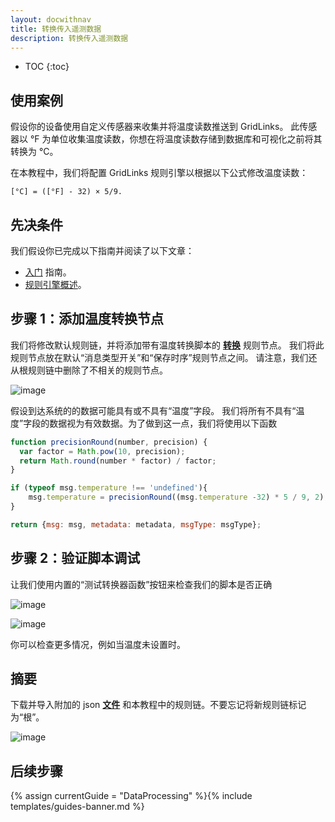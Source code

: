 ```yaml
---
layout: docwithnav
title: 转换传入遥测数据
description: 转换传入遥测数据
---
```


* TOC
{:toc}

## 使用案例

假设你的设备使用自定义传感器来收集并将温度读数推送到 GridLinks。
此传感器以 °F 为单位收集温度读数，你想在将温度读数存储到数据库和可视化之前将其转换为 °C。

在本教程中，我们将配置 GridLinks 规则引擎以根据以下公式修改温度读数：

```code
[°C] = ([°F] - 32) × 5/9.
```

## 先决条件

我们假设你已完成以下指南并阅读了以下文章：

  * [入门](/docs/getting-started-guides/helloworld/) 指南。
  * [规则引擎概述](/docs/user-guide/rule-engine-2-0/overview/)。

## 步骤 1：添加温度转换节点

我们将修改默认规则链，并将添加带有温度转换脚本的 [**转换**](/docs/user-guide/rule-engine-2-0/transformation-nodes/#script-transformation-node) 规则节点。
我们将此规则节点放在默认“消息类型开关”和“保存时序”规则节点之间。
请注意，我们还从根规则链中删除了不相关的规则节点。

![image](/images/user-guide/rule-engine-2-0/tutorials/transformation/rule-chain.png)

假设到达系统的的数据可能具有或不具有“温度”字段。
我们将所有不具有“温度”字段的数据视为有效数据。为了做到这一点，我们将使用以下函数

```javascript
function precisionRound(number, precision) {
  var factor = Math.pow(10, precision);
  return Math.round(number * factor) / factor;
}

if (typeof msg.temperature !== 'undefined'){
    msg.temperature = precisionRound((msg.temperature -32) * 5 / 9, 2);
}

return {msg: msg, metadata: metadata, msgType: msgType};
```

## 步骤 2：验证脚本调试

让我们使用内置的“测试转换器函数”按钮来检查我们的脚本是否正确

![image](/images/user-guide/rule-engine-2-0/tutorials/transformation/node-config.png)

![image](/images/user-guide/rule-engine-2-0/tutorials/transformation/test-function.png)

你可以检查更多情况，例如当温度未设置时。

## 摘要

下载并导入附加的 json [**文件**](/docs/user-guide/resources/transformation-rule-chain.json) 和本教程中的规则链。不要忘记将新规则链标记为“根”。

![image](/images/user-guide/rule-engine-2-0/tutorials/make-root.png)

## 后续步骤

{% assign currentGuide = "DataProcessing" %}{% include templates/guides-banner.md %}